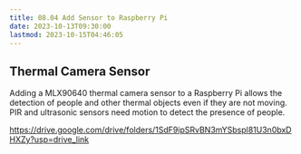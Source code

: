 ```yaml
---
title: 08.04 Add Sensor to Raspberry Pi
date: 2023-10-13T09:30:00
lastmod: 2023-10-15T04:46:05
---
```


## Thermal Camera Sensor

Adding a MLX90640 thermal camera sensor to a Raspberry Pi allows the detection of people and other thermal objects even if they are not moving. PIR and ultrasonic sensors need motion to detect the presence of people.

https://drive.google.com/drive/folders/1SdF9ipSRvBN3mYSbspl81U3n0bxDHXZy?usp=drive_link
